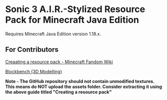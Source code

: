 # Sonic 3 A.I.R.-Stylized Resource Pack for Minecraft Java Edition
Requires Minecraft Java Edition version 1.18.x.

## For Contributors
[Creaating a resource pack - Minecraft Fandom Wiki](https://minecraft.fandom.com/wiki/Tutorials/Creating_a_resource_pack)

[Blockbench (3D Modelling)](https://www.blockbench.net/)

**Note - The GitHub repository should not contain unmodified textures. This means do NOT upload the assets folder. Consider extracting it using the above guide titled "Creating a resource pack"**
